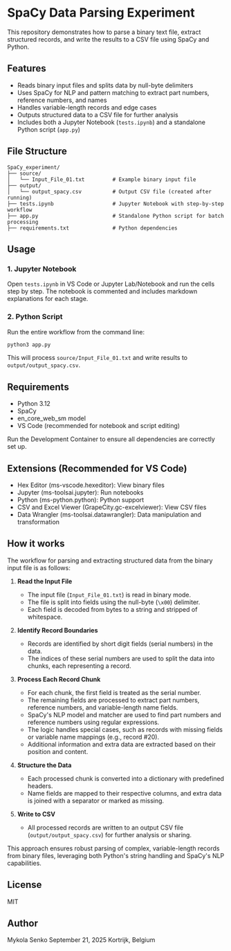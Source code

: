 # SpaCy Data Parsing Experiment

This repository demonstrates how to parse a binary text file, extract structured records, and write the results to a CSV file using SpaCy and Python.

## Features
- Reads binary input files and splits data by null-byte delimiters
- Uses SpaCy for NLP and pattern matching to extract part numbers, reference numbers, and names
- Handles variable-length records and edge cases
- Outputs structured data to a CSV file for further analysis
- Includes both a Jupyter Notebook (`tests.ipynb`) and a standalone Python script (`app.py`)

## File Structure
```
SpaCy_experiment/
├── source/
│   └── Input_File_01.txt         # Example binary input file
├── output/
│   └── output_spacy.csv          # Output CSV file (created after running)
├── tests.ipynb                   # Jupyter Notebook with step-by-step workflow
├── app.py                        # Standalone Python script for batch processing
├── requirements.txt              # Python dependencies
```

## Usage

### 1. Jupyter Notebook
Open `tests.ipynb` in VS Code or Jupyter Lab/Notebook and run the cells step by step. The notebook is commented and includes markdown explanations for each stage.

### 2. Python Script
Run the entire workflow from the command line:
```bash
python3 app.py
```
This will process `source/Input_File_01.txt` and write results to `output/output_spacy.csv`.

## Requirements
- Python 3.12
- SpaCy
- en_core_web_sm model
- VS Code (recommended for notebook and script editing)

Run the Development Container to ensure all dependencies are correctly set up.

## Extensions (Recommended for VS Code)
- Hex Editor (ms-vscode.hexeditor): View binary files
- Jupyter (ms-toolsai.jupyter): Run notebooks
- Python (ms-python.python): Python support
- CSV and Excel Viewer (GrapeCity.gc-excelviewer): View CSV files
- Data Wrangler (ms-toolsai.datawrangler): Data manipulation and transformation

## How it works

The workflow for parsing and extracting structured data from the binary input file is as follows:

1. **Read the Input File**
   - The input file (`Input_File_01.txt`) is read in binary mode.
   - The file is split into fields using the null-byte (`\x00`) delimiter.
   - Each field is decoded from bytes to a string and stripped of whitespace.

2. **Identify Record Boundaries**
   - Records are identified by short digit fields (serial numbers) in the data.
   - The indices of these serial numbers are used to split the data into chunks, each representing a record.

3. **Process Each Record Chunk**
   - For each chunk, the first field is treated as the serial number.
   - The remaining fields are processed to extract part numbers, reference numbers, and variable-length name fields.
   - SpaCy's NLP model and matcher are used to find part numbers and reference numbers using regular expressions.
   - The logic handles special cases, such as records with missing fields or variable name mappings (e.g., record #20).
   - Additional information and extra data are extracted based on their position and content.

4. **Structure the Data**
   - Each processed chunk is converted into a dictionary with predefined headers.
   - Name fields are mapped to their respective columns, and extra data is joined with a separator or marked as missing.

5. **Write to CSV**
   - All processed records are written to an output CSV file (`output/output_spacy.csv`) for further analysis or sharing.

This approach ensures robust parsing of complex, variable-length records from binary files, leveraging both Python's string handling and SpaCy's NLP capabilities.

## License
MIT

## Author
Mykola Senko
September 21, 2025
Kortrijk, Belgium
